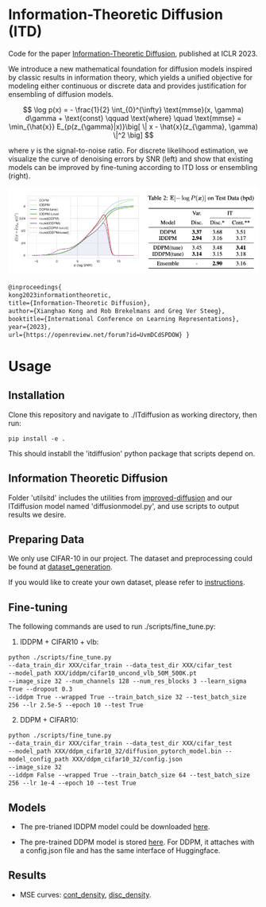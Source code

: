 # Information-Theoretic Diffusion (ITD)

Code for the paper [Information-Theoretic Diffusion](https://openreview.net/forum?id=UvmDCdSPDOW), published at ICLR 2023.

We introduce a new mathematical foundation for diffusion models inspired by classic results in information theory, which yields a unified objective for modeling either continuous or discrete data and provides justification for ensembling of diffusion models.

$$ \log p(x) = - \frac{1}{2} \int_{0}^{\infty} \text{mmse}(x, \gamma) d\gamma + \text{const} \qquad \text{where} \quad \text{mmse} = \min_{\hat{x}} E_{p(z_{\gamma}|x)}\big[ \| x - \hat{x}(z_{\gamma}, \gamma) \|^2 \big] $$

where $\gamma$ is the signal-to-noise ratio.   For discrete likelihood estimation, we visualize the curve of denoising errors by SNR (left) and show that existing models can be improved by fine-tuning according to ITD loss or ensembling (right).


![](https://raw.githubusercontent.com/kxh001/ITdiffusion/master/results/figs/discrete_fig_table.png)

```
@inproceedings{
kong2023informationtheoretic,
title={Information-Theoretic Diffusion},
author={Xianghao Kong and Rob Brekelmans and Greg Ver Steeg},
booktitle={International Conference on Learning Representations},
year={2023},
url={https://openreview.net/forum?id=UvmDCdSPDOW} }
```
 
<!-- Initial commit for improved and generalized applications of diffusion models based on an information-theoretic formulation.  -->


# Usage
## Installation
Clone this repository and navigate to ./ITdiffusion as working directory, then run:

```
pip install -e .
```

This should instabll the 'itdiffusion' python package that scripts depend on. 

## Information Theoretic Diffusion
Folder 'utilsitd' includes the utilities from [improved-diffusion](https://github.com/openai/improved-diffusion) and our ITdiffusion model named 'diffusionmodel.py', and use scripts to output results we desire. 


## Preparing Data
We only use CIFAR-10 in our project. The dataset and preprocessing could be found at [dataset_generation](https://github.com/openai/improved-diffusion/tree/main/datasets).

If you would like to create your own dataset, please refer to [instructions](https://github.com/openai/improved-diffusion).

## Fine-tuning
The following commands are used to run ./scripts/fine_tune.py:
1. IDDPM + CIFAR10 + vlb:
```
python ./scripts/fine_tune.py 
--data_train_dir XXX/cifar_train --data_test_dir XXX/cifar_test
--model_path XXX/iddpm/cifar10_uncond_vlb_50M_500K.pt 
--image_size 32 --num_channels 128 --num_res_blocks 3 --learn_sigma True --dropout 0.3 
--iddpm True --wrapped True --train_batch_size 32 --test_batch_size 256 --lr 2.5e-5 --epoch 10 --test True
```
2. DDPM + CIFAR10:
```
python ./scripts/fine_tune.py 
--data_train_dir XXX/cifar_train --data_test_dir XXX/cifar_test
--model_path XXX/ddpm_cifar10_32/diffusion_pytorch_model.bin --model_config_path XXX/ddpm_cifar10_32/config.json 
--image_size 32
--iddpm False --wrapped True --train_batch_size 64 --test_batch_size 256 --lr 1e-4 --epoch 10 --test True
```

## Models
- The pre-trianed IDDPM model could be downloaded [here](https://openaipublic.blob.core.windows.net/diffusion/march-2021/cifar10_uncond_vlb_50M_500K.pt). 

- The pre-trained DDPM model is stored [here](https://drive.google.com/drive/folders/1G1nFv6AML_8zeElxMECkYfJnmihVcR86?usp=sharing). For DDPM, it attaches with a config.json file and has the same interface of Huggingface. 


## Results
- MSE curves: [cont_density](./results/figs/cont_density.pdf), [disc_density](./results/figs/disc_density.pdf).

